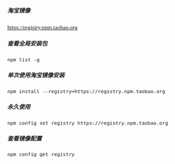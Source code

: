 <font face="Consolas" size=2>

##### 淘宝镜像

https://registry.npm.taobao.org

##### 查看全局安装包

`npm list -g`

##### 单次使用淘宝镜像安装

`npm install --registry=https://registry.npm.taobao.org`

##### 永久使用

`npm config set registry https://registry.npm.taobao.org`

##### 查看镜像配置

`npm config get registry`
